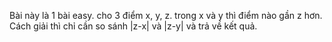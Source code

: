 Bài này là 1 bài easy. cho 3 điểm x, y, z. trong x và y thì điểm nào gần z hơn.
Cách giải thì chỉ cần so sánh |z-x| và |z-y| và trả về kết quả.
